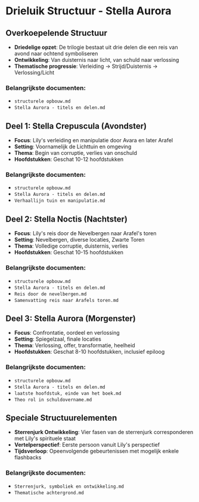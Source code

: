 # Drieluik Structuur - Stella Aurora

## Overkoepelende Structuur

- **Driedelige opzet**: De trilogie bestaat uit drie delen die een reis van avond naar ochtend symboliseren
- **Ontwikkeling**: Van duisternis naar licht, van schuld naar verlossing
- **Thematische progressie**: Verleiding → Strijd/Duisternis → Verlossing/Licht

### Belangrijkste documenten:

- `structurele opbouw.md`
- `Stella Aurora - titels en delen.md`

## Deel 1: Stella Crepuscula (Avondster)

- **Focus**: Lily's verleiding en manipulatie door Avara en later Arafel
- **Setting**: Voornamelijk de Lichttuin en omgeving
- **Thema**: Begin van corruptie, verlies van onschuld
- **Hoofdstukken**: Geschat 10-12 hoofdstukken

### Belangrijkste documenten:

- `structurele opbouw.md`
- `Stella Aurora - titels en delen.md`
- `Verhaallijn tuin en manipulatie.md`

## Deel 2: Stella Noctis (Nachtster)

- **Focus**: Lily's reis door de Nevelbergen naar Arafel's toren
- **Setting**: Nevelbergen, diverse locaties, Zwarte Toren
- **Thema**: Volledige corruptie, duisternis, verlies
- **Hoofdstukken**: Geschat 10-15 hoofdstukken

### Belangrijkste documenten:

- `structurele opbouw.md`
- `Stella Aurora - titels en delen.md`
- `Reis door de nevelbergen.md`
- `Samenvatting reis naar Arafels toren.md`

## Deel 3: Stella Aurora (Morgenster)

- **Focus**: Confrontatie, oordeel en verlossing
- **Setting**: Spiegelzaal, finale locaties
- **Thema**: Verlossing, offer, transformatie, heelheid
- **Hoofdstukken**: Geschat 8-10 hoofdstukken, inclusief epiloog

### Belangrijkste documenten:

- `structurele opbouw.md`
- `Stella Aurora - titels en delen.md`
- `laatste hoofdstuk, einde van het boek.md`
- `Theo rol in schuldovername.md`

## Speciale Structuurelementen

- **Sterrenjurk Ontwikkeling**: Vier fasen van de sterrenjurk corresponderen met Lily's spirituele staat
- **Vertelperspectief**: Eerste persoon vanuit Lily's perspectief
- **Tijdsverloop**: Opeenvolgende gebeurtenissen met mogelijk enkele flashbacks

### Belangrijkste documenten:

- `Sterrenjurk, symboliek en ontwikkeling.md`
- `Thematische achtergrond.md`
